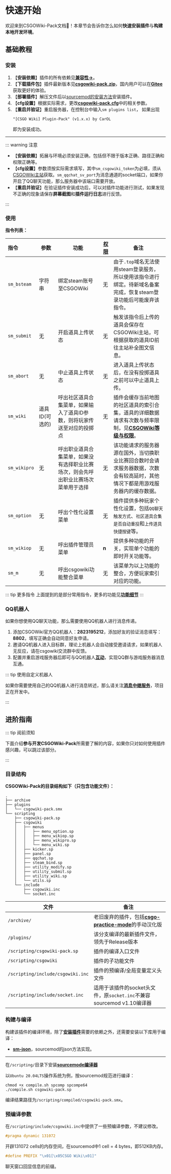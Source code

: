 # 快速开始

欢迎来到CSGOWiki-Pack文档:clap:！本章节会告诉你怎么如何**快速安装插件**与**构建本地开发环境**。

## 基础教程

### 安装

1. 【**安装依赖**】插件的所有依赖见[**兼容性→**](./README.md#兼容性)。
2. 【**下载插件包**】插件最新版本见[**csgowiki-pack.zip**](https://github.com/hx-w/CSGOWiki-Plugins/releases/latest)，国内用户可以在[**Gitee**](https://gitee.com/hx-w/CSGOWiki-Plugins)获取更好的体验。
3. 【**部署插件**】解压文件后以[sourcemod的安装方法](https://wiki.alliedmods.net/Installing_SourceMod)安装插件。
4. 【**cfg设置**】根据实际需求，更改[**csgowiki-pack.cfg**](./config.md)中的相关参数。
5. 【**重启并验证**】重启服务器，在控制台中输入`sm plugins list`，
   如果出现
   ```
   "[CSGO Wiki] Plugin-Pack" (v1.x.x) by CarOL
   ```
   即为安装成功。

---

::: warning 注意

- 【**安装依赖**】拓展与环境必须安装正确，包括但不限于版本正确、路径正确和权限正确等。
- 【**cfg设置**】参数须按实际需求填写，其中`sm_csgowiki_token`为必填，须从[CSGOWiki主站](https://csgowiki.top)获取。`sm_qqchat_sv_port`为消息通道的socket端口，如果你开启了QQ聊天功能，那么服务器中该端口需要开放。
- 【**重启并验证**】在验证插件安装成功后，可以对插件功能进行测试，如果发现不正确的现象请保存**屏幕截图**和**插件运行日志**进行反馈。

:::

### 使用


**指令列表：**

| 指令         | 参数           | 功能                                                         | [权限](https://wiki.alliedmods.net/Adding_Admins_(SourceMod)) | 备注                                                         |
| :----------- | -------------- | ------------------------------------------------------------ | ------------------------------------------------------------ | ------------------------------------------------------------ |
| `sm_bsteam`  | 字符串         | 绑定steam账号至CSGOWiki                                      | 无                                                           | 由于`.top`域名无法使用steam登录服务，所以使用该指令进行绑定。待新域名备案完成，恢复steam登录功能后可能废弃该指令。 |
| `sm_submit`  | 无             | 开启道具上传状态                                             | 无                                                           | 触发该指令后上传的道具会保存在CSGOWiki主站，可根据获取的道具ID前往主站补全图文信息。 |
| `sm_abort`   | 无             | 中止道具上传状态                                             | 无                                                           | 进入道具上传状态后，在没有投掷道具之前可以中止道具上传。     |
| `sm_wiki`    | 道具ID(可选的) | 呼出社区道具合集菜单，如果输入了道具ID参数，则将玩家传送至对应的投掷点 | 无                                                           | 插件会缓存当前地图的社区道具的索引合集，道具的详细数据请求有次数与频率限制，见[**CSGOWiki等级与权限**](https://www.csgowiki.top/profile/exp/)。 |
| `sm_wikipro` | 无             | 呼出职业道具合集菜单，如果没有选择职业比赛场次，则会先呼出职业比赛场次菜单用于选择 | 无                                                           | 该功能请求的服务器源在国外，当切换职业比赛回合数时会请求服务器数据，次数会有较高延时，其他情况下都是用游戏服务器内的缓存数据。 |
| `sm_option`  | 无             | 呼出个性化设置菜单                                           | 无                                                           | 插件提供多种玩家个性化设置，包括`QQ聊天触发方式`、`社区道具合集是否自动重投`和`上传道具快捷按键`等。 |
| `sm_wikiop`  | 无             | 呼出插件管理员菜单                                           | **n**                                                        | 提供多种功能的开关，实现单个功能的即时开关功能等。           |
| `sm_m`       | 无             | 呼出csgowiki功能整合菜单                                     | 无                                                           | 该菜单为以上功能的整合，方便玩家索引对应的功能。             |


::: tip 更多指令
上面提到的是部分常用指令，更多的功能见[**功能细节**](./menu.md)
:::

### QQ机器人

如果你想使用QQ聊天功能，那么需要使用QQ机器人进行消息传递。

1. 添加CSGOWiki官方QQ机器人：**2823195212**，添加好友的验证消息填写：**8802**，填写正确会自动同意好友申请。
2. 邀请QQ机器人进入目标群，理论上机器人会自动接受邀请请求，如果机器人无反应，请在csgowiki交流群中反馈。
3. 配置并重启游戏服务器后即可与QQ机器人[**互动**](./menu.md#QQ群—游戏消息互通)，实现QQ群与游戏服务器消息互通。

::: tip 使用自定义机器人

如果你需要使用自己的QQ机器人进行消息转述，那么请关注[**消息中继服务**](../message-channel/README.md)，项目正在开发中。

:::
## 进阶指南

::: tip 阅前须知

下面介绍**参与开发CSGOWiki-Pack**所需要了解的内容，如果你只对如何使用插件感兴趣，可以跳过该部分。

:::

### 目录结构

**CSGOWiki-Pack的目录结构如下（只包含功能文件）：**

```
.
├── archive
├── plugins
│   └── csgowiki-pack.smx
└── scripting
    ├── csgowiki-pack.sp
    ├── csgowiki
    │   ├── menus
    │   │   ├── menu_option.sp
    │   │   ├── menu_wikiop.sp
    │   │   ├── menu_wikipro.sp
    │   │   └── menu_wiki.sp
    │   ├── kicker.sp
    │   ├── panel.sp
    │   ├── qqchat.sp
    │   ├── steam_bind.sp
    │   ├── utility_modify.sp
    │   ├── utility_submit.sp
    │   ├── utility_wiki.sp
    │   └── utils.sp
    └── include
        ├── csgowiki.inc
        └── socket.inc
```

| 文件                              | 备注                                                         |
| --------------------------------- | ------------------------------------------------------------ |
| `/archive/`                       | 老旧废弃的插件，包括[**csgo-practice-mode**](https://github.com/splewis/csgo-practice-mode)的手动汉化版 |
| `/plugins/`                       | 该分支编译的最新插件文件，领先于Release版本                  |
| `/scripting/csgowiki-pack.sp`     | 插件的编译入口文件                                           |
| `/scripting/csgowiki`             | 插件的子功能文件                                             |
| `/scripting/include/csgowiki.inc` | 插件的预编译/全局变量定义头文件                              |
| `/scripting/include/socket.inc`   | 适用于该插件的socket头文件，原`socket.inc`不兼容sourcemod v1.10编译器 |

### 构建与编译

构建该插件的编译环境，除了[**安装插件**](#安装)需要的依赖之外，还需要安装以下库用于编译：

- [**sm-json**](https://github.com/clugg/sm-json)，sourcemod的json方法实现。

---

在`/scripting/`目录下安装[**sourcemode编译器**](https://www.sourcemod.net/downloads.php?branch=stable)

以`Ubuntu 20.04LTS`操作系统为例，按sourcemod规范进行编译：

```shell
chmod +x compile.sh spcomp spcompe64
./compile.sh csgowiki-pack.sp
```

编译结果路径为`/scripting/compiled/csgowiki-pack.smx`。

### 预编译参数

在`/scripting/include/csgowiki.inc`中提供了一些预编译参数，不建议修改。

```cpp
#pragma dynamic 131072
```
开辟131072 cells的内存空间，在sourcemod中1 cell = 4 bytes，即512KB内存。

```cpp
#define PREFIX "\x01[\x05CSGO Wiki\x01]"
```
聊天窗口回显信息的前缀。
